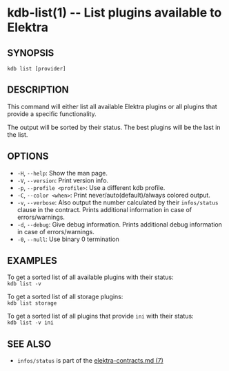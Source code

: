 # kdb-list(1) -- List plugins available to Elektra

## SYNOPSIS

`kdb list [provider]`

## DESCRIPTION

This command will either list all available Elektra plugins
or all plugins that provide a specific functionality.

The output will be sorted by their status.
The best plugins will be the last in the list.

## OPTIONS

- `-H`, `--help`:
  Show the man page.
- `-V`, `--version`:
  Print version info.
- `-p`, `--profile <profile>`:
  Use a different kdb profile.
- `-C`, `--color <when>`:
  Print never/auto(default)/always colored output.
- `-v`, `--verbose`:
  Also output the number calculated by their
  `infos/status` clause in the contract. Prints additional information in case of errors/warnings.
- `-d`, `--debug`:
  Give debug information. Prints additional debug information in case of errors/warnings.
- `-0`, `--null`:
  Use binary 0 termination

## EXAMPLES

To get a sorted list of all available plugins with their status:<br>
`kdb list -v`

To get a sorted list of all storage plugins:<br>
`kdb list storage`

To get a sorted list of all plugins that provide `ini` with their status:<br>
`kdb list -v ini`

## SEE ALSO

- `infos/status` is part of the [elektra-contracts.md (7)](elektra-contracts.md)
